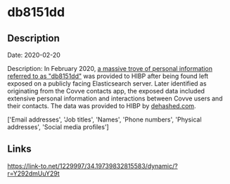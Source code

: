 # db8151dd

## Description

Date: 2020-02-20

Description:
In February 2020, <a href="https://www.troyhunt.com/the-unattributable-db8151dd-data-breach" target="_blank" rel="noopener">a massive trove of personal information referred to as &quot;db8151dd&quot;</a> was provided to HIBP after being found left exposed on a publicly facing Elasticsearch server. Later identified as originating from the Covve contacts app, the exposed data included extensive personal information and interactions between Covve users and their contacts. The data was provided to HIBP by <a href="https://dehashed.com/" target="_blank" rel="noopener">dehashed.com</a>.


['Email addresses', 'Job titles', 'Names', 'Phone numbers', 'Physical addresses', 'Social media profiles']

## Links

https://link-to.net/1229997/34.19739832815583/dynamic/?r=Y292dmUuY29t